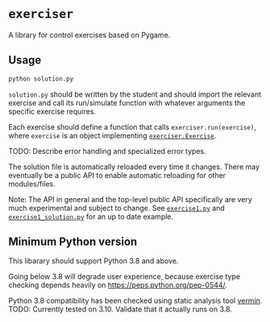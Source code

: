 # `exerciser`

A library for control exercises based on Pygame.

## Usage

```bash
python solution.py
```

`solution.py` should be written by the student and should import the relevant exercise and call its run/simulate function with whatever arguments the specific exercise requires.

Each exercise should define a function that calls `exerciser.run(exercise)`, where `exercise` is an object implementing [`exerciser.Exercise`](/exerciser/_shared.py).

TODO: Describe error handling and specialized error types.

The solution file is automatically reloaded every time it changes. There may eventually be a public API to enable automatic reloading for other modules/files.

Note: The API in general and the top-level public API specifically are very much experimental and subject to change. See [`exercise1.py`](/exercise1.py) and [`exercise1_solution.py`](/exercise1_solution.py) for an up to date example.

## Minimum Python version

This libarary should support Python 3.8 and above.

Going below 3.8 will degrade user experience, because exercise type checking depends heavily on https://peps.python.org/pep-0544/.

Python 3.8 compatibility has been checked using static analysis tool [vermin](https://github.com/netromdk/vermin).
TODO: Currently tested on 3.10. Validate that it actually runs on 3.8.
